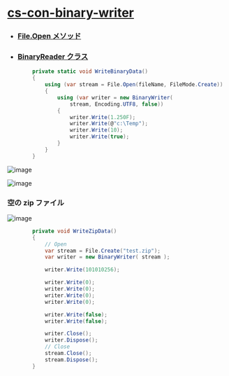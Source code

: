# [cs-con-binary-writer](https://github.com/winofsql/cs-con-binary-writer)

- ### [File.Open メソッド](https://docs.microsoft.com/ja-jp/dotnet/api/system.io.file.open?view=net-6.0)
- ### [BinaryReader クラス](https://docs.microsoft.com/ja-jp/dotnet/api/system.io.binaryreader?view=net-6.0)

```cs
        private static void WriteBinaryData()
        {
            using (var stream = File.Open(fileName, FileMode.Create))
            {
                using (var writer = new BinaryWriter(
                    stream, Encoding.UTF8, false))
                {
                    writer.Write(1.250F);
                    writer.Write(@"c:\Temp");
                    writer.Write(10);
                    writer.Write(true);
                }
            }
        }

```

![image](https://user-images.githubusercontent.com/1501327/187205545-71a9cb3d-85ee-4670-9697-dbdfbf239e17.png)

![image](https://user-images.githubusercontent.com/1501327/187205475-19d3f5b9-021b-4e65-98f3-e4fb6e2a7464.png)

### 空の zip ファイル
![image](https://user-images.githubusercontent.com/1501327/192670227-a9abae8b-26c2-4710-b8ed-05517787b885.png)

```cs
        private void WriteZipData()
        {
            // Open
            var stream = File.Create("test.zip");
            var writer = new BinaryWriter( stream );

            writer.Write(101010256);

            writer.Write(0);
            writer.Write(0);
            writer.Write(0);
            writer.Write(0);

            writer.Write(false);
            writer.Write(false);

            writer.Close();
            writer.Dispose();
            // Close
            stream.Close();
            stream.Dispose();
        }
```
